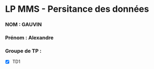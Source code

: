 # LP MMS - Persitance des données

### NOM : GAUVIN
### Prénom : Alexandre
### Groupe de TP : 
- [x] TD1
